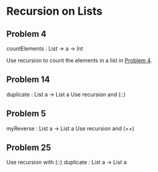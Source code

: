 #                                                                                                                                                                                                                                                                                                                                                                              Recursion on Lists

## Problem 4

countElements : List -&gt; a -&gt; Int

Use recursion to count the elements in a list in [Problem 4](../p/problem_4.md "Problem 4").

## Problem 14

duplicate : List a -&gt; List a
Use recursion and \(::\)

## Problem 5

myReverse : List a -&gt; List a
Use recursion and \(++\)

## Problem 25

Use recursion with \(::\)
duplicate : List a -&gt; List a

